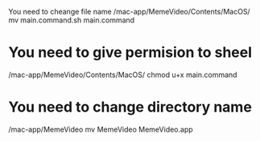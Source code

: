  You need to cheange file name
/mac-app/MemeVideo/Contents/MacOS/
mv main.command.sh main.command

# You need to give permision to sheel
/mac-app/MemeVideo/Contents/MacOS/
chmod u+x main.command

# You need to change directory name
/mac-app/MemeVideo
mv MemeVideo MemeVideo.app
